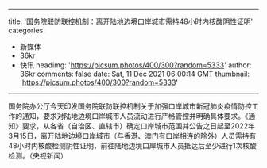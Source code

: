 
---
title: '国务院联防联控机制：离开陆地边境口岸城市需持48小时内核酸阴性证明'
categories: 
 - 新媒体
 - 36kr
 - 快讯
headimg: 'https://picsum.photos/400/300?random=5333'
author: 36kr
comments: false
date: Sat, 11 Dec 2021 06:00:14 GMT
thumbnail: 'https://picsum.photos/400/300?random=5333'
---

<div>   
国务院办公厅今天印发国务院联防联控机制关于加强口岸城市新冠肺炎疫情防控工作的通知，要求对陆地边境口岸城市人员流动进行严格管控并明确具体要求。《通知》要求，从各省（自治区、直辖市）确定口岸城市范围并公告之日起至2022年3月15日，离开陆地边境口岸城市（与香港、澳门有口岸相连的除外）人员需持有48小时内核酸检测阴性证明，前往陆地边境口岸城市人员抵达后至少进行1次核酸检测。（央视新闻）  
</div>
            